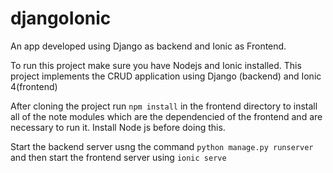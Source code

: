 # djangoIonic
An app developed using Django as backend and Ionic as Frontend.

To run this project make sure you have Nodejs and Ionic installed.
This project implements the CRUD application using Django (backend) and Ionic 4(frontend)

After cloning the project run `npm install` in the frontend directory to install all of the note modules which are the dependencied of the frontend and are
necessary to run it. Install Node js before doing this.

Start the backend server usng the command `python manage.py runserver` and then start the frontend server using `ionic serve`
